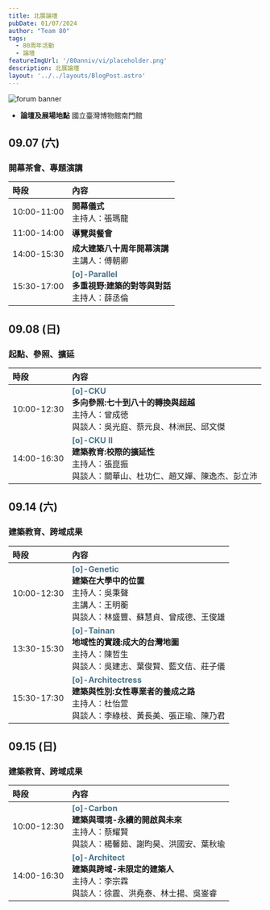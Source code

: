 ```yaml
---
title: 北展論壇
pubDate: 01/07/2024
author: "Team 80"
tags:
  - 80周年活動
  - 論壇
featureImgUrl: '/80anniv/vi/placeholder.png'
description: 北展論壇
layout: '../../layouts/BlogPost.astro'
---
```


![forum banner](/80anniv/events/banner-forum.png)


- **論壇及展場地點**  國立臺灣博物館南門館

## 09.07 (六)
### 開幕茶會、專題演講

| 時段          | 內容                                                                                                |
|:------------|:--------------------------------------------------------------------------------------------------|
| 10:00-11:00 | **開幕儀式**<br>主持人：張瑪龍                                                                               |
| 11:00-14:00 | **導覽與餐會**                                                                                         |
| 14:00-15:30 | **成大建築八十周年開幕演講**<br>主講人：傅朝卿                                                                       |
| 15:30-17:00 | <strong style="color: rgb(74, 117, 139);">[o]-Parallel</strong>  <br>**多重視野:建築的對等與對話**<br>主持人：薛丞倫 |

## 09.08 (日)
### 起點、參照、擴延


|時段| 內容                                                                                                                       |
| :- |:-------------------------------------------------------------------------------------------------------------------------|
|10:00-12:30| <strong style="color: rgb(74, 117, 139);">[o]-CKU</strong><br>**多向參照:七十到八十的轉換與超越**<br>主持人：曾成徳<br>與談人：吳光庭、蔡元良、林洲民、邱文傑     |
|14:00-16:30| <strong style="color: rgb(74, 117, 139);"> [o]-CKU II</strong> <br>**建築教育:校際的擴延性**<br>主持人：張崑振<br>與談人：關華山、杜功仁、趙又嬋、陳逸杰、彭立沛 |


## 09.14 (六)
### 建築教育、跨域成果

|時段| 內容                                                                                                     |
| :- |:-------------------------------------------------------------------------------------------------------|
|10:00-12:30|<strong style="color: rgb(74, 117, 139);"> [o]-Genetic</strong><br>**建築在大學中的位置**<br>主持人：吳秉聲<br>主講人：王明蘅<br>與談人：林盛豐、蘇慧貞、曾成德、王俊雄 |
|13:30-15:30|<strong style="color: rgb(74, 117, 139);"> [o]-Tainan </strong><br>**地域性的實踐:成大的台灣地圖** <br>主持人：陳哲生<br>與談人：吳建志、葉俊賢、藍文佶、莊子儀|
|15:30-17:30|<strong style="color: rgb(74, 117, 139);"> [o]-Architectress</strong> <br>**建築與性別:女性專業者的養成之路**<br>主持人：杜怡萱<br>與談人：李綠枝、黃長美、張正瑜、陳乃君                      |


## 09.15 (日)
### 建築教育、跨域成果

|時段| 內容                                                                                                                      |
| :- |:------------------------------------------------------------------------------------------------------------------------|
|10:00-12:30| <strong style="color: rgb(74, 117, 139);"> [o]-Carbon</strong><br>**建築與環境-永續的開啟與未來**<br>主持人：蔡耀賢<br>與談人：楊馨茹、謝昀昊、洪國安、葉秋瑜|
|14:00-16:30| <strong style="color: rgb(74, 117, 139);"> [o]-Architect</strong><br>**建築與跨域-未限定的建築人**<br>主持人：李宗霖<br>與談人：徐震、洪堯泰、林⼠揚、吳崟睿 |

